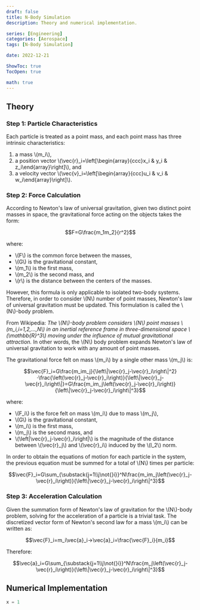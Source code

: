 ```yaml
---
draft: false
title: N-Body Simulation
description: Theory and numerical implementation.

series: [Engineering]
categories: [Aerospace]
tags: [N-Body Simulation]

date: 2022-12-21

ShowToc: true
TocOpen: true

math: true
---
```


## Theory

### Step 1: Particle Characteristics

Each particle is treated as a point mass, and each point mass has three intrinsic characteristics:

1. a mass \\(m_i\\),
2. a position vector \\(\vec{r}_i=\left[\begin{array}{ccc}x_i & y_i & z_i\end{array}\right]\\), and
3. a velocity vector \\(\vec{v}_i=\left[\begin{array}{ccc}u_i & v_i & w_i\end{array}\right]\\).

### Step 2: Force Calculation

According to Newton's law of universal gravitation, given two distinct point masses in space, the gravitational force acting on the objects takes the form:

$$F=G\frac{m_1m_2}{r^2}$$

where:

* \\(F\\) is the common force between the masses,
* \\(G\\) is the gravitational constant,
* \\(m_1\\) is the first mass,
* \\(m_2\\) is the second mass, and
* \\(r\\) is the distance between the centers of the masses.

However, this formula is only applicable to isolated two-body systems. Therefore, in order to consider \\(N\\) number of point masses, Newton's law of universal gravitation must be updated. This formulation is called the \\(N\\)-body problem.

From Wikipedia: *The \\(N\\)-body problem considers \\(N\\) point masses \\(m_i,i=1,2,...,N\\) in an inertial reference frame in three-dimensional space \\(\mathbb{R}^3\\) moving under the influence of mutual gravitational attraction.* In other words, the \\(N\\) body problem expands Newton's law of universal gravitation to work with any amount of point masses.

The gravitational force felt on mass \\(m_i\\) by a single other mass \\(m_j\\) is:

$$\vec{F}_i=G\frac{m_im_j}{\left\|\vec{r}_j-\vec{r}_i\right\|^2}⋅\frac{\left(\vec{r}_j-\vec{r}_i\right)}{\left\|\vec{r}_j-\vec{r}_i\right\|}=G\frac{m_im_j\left(\vec{r}_j-\vec{r}_i\right)}{\left\|\vec{r}_j-\vec{r}_i\right\|^3}$$

where:

* \\(F_i\\) is the force felt on mass \\(m_i\\) due to mass \\(m_j\\),
* \\(G\\) is the gravitational constant,
* \\(m_i\\) is the first mass,
* \\(m_j\\) is the second mass, and
* \\(\left\|\vec{r}_j-\vec{r}_i\right\|\\) is the magnitude of the distance between \\(\vec{r}_j\\) and \\(\vec{r}_i\\) induced by the \\(l_2\\) norm.

In order to obtain the equations of motion for each particle in the system, the previous equation must be summed for a total of \\(N\\) times per particle:

$$\vec{F}_i=G\sum_{\substack{j=1\\j\not{}i}}^N\frac{m_im_j\left(\vec{r}_j-\vec{r}_i\right)}{\left\|\vec{r}_j-\vec{r}_i\right\|^3}$$

### Step 3: Acceleration Calculation

Given the summation form of Newton's law of gravitation for the \\(N\\)-body problem, solving for the acceleration of a particle is a trivial task. The discretized vector form of Newton's second law for a mass \\(m_i\\) can be written as:

$$\vec{F}_i=m_i\vec{a}_i→\vec{a}_i=\frac{\vec{F}_i}{m_i}$$

Therefore:

$$\vec{a}_i=G\sum_{\substack{j=1\\j\not{}i}}^N\frac{m_j\left(\vec{r}_j-\vec{r}_i\right)}{\left\|\vec{r}_j-\vec{r}_i\right\|^3}$$

## Numerical Implementation

```python
x = 1
```
